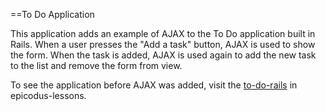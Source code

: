 ==To Do Application

This application adds an example of AJAX to the To Do application built in Rails.  When a user presses the "Add a task" button, AJAX is used to show the form.  When the task is added, AJAX is used again to add the new task to the list and remove the form from view.

To see the application before AJAX was added, visit the [to-do-rails](https://github.com/epicodus-lessons/to-do-rails) in epicodus-lessons.
